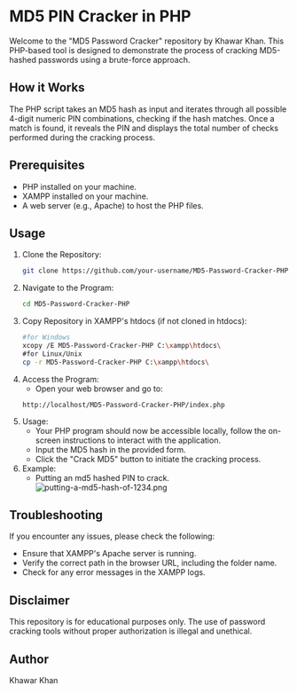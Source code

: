 # MD5 PIN Cracker in PHP

Welcome to the "MD5 Password Cracker" repository by Khawar Khan. This PHP-based tool is designed to demonstrate the process of cracking MD5-hashed passwords using a brute-force approach.

## How it Works

The PHP script takes an MD5 hash as input and iterates through all possible 4-digit numeric PIN combinations, checking if the hash matches. Once a match is found, it reveals the PIN and displays the total number of checks performed during the cracking process.

## Prerequisites
- PHP installed on your machine.
- XAMPP installed on your machine. 
- A web server (e.g., Apache) to host the PHP files.
  
## Usage

1. Clone the Repository:
   ```bash
   git clone https://github.com/your-username/MD5-Password-Cracker-PHP.git
2. Navigate to the Program:
   ```bash
   cd MD5-Password-Cracker-PHP
3. Copy Repository in XAMPP's htdocs (if not cloned in htdocs):
   ```bash
   #for Windows
   xcopy /E MD5-Password-Cracker-PHP C:\xampp\htdocs\
   #for Linux/Unix
   cp -r MD5-Password-Cracker-PHP C:\xampp\htdocs\
4. Access the Program:
   * Open your web browser and go to:
   ```plaintext
   http://localhost/MD5-Password-Cracker-PHP/index.php
5. Usage:
   * Your PHP program should now be accessible locally, follow the on-screen instructions to interact with the application.
   * Input the MD5 hash in the provided form.
   * Click the "Crack MD5" button to initiate the cracking process.
6. Example:
   * Putting an md5 hashed PIN to crack.
     ![putting-a-md5-hash-of-1234.png](putting-a-md5-hash-of-1234.png)
  ## Troubleshooting
  If you encounter any issues, please check the following:
  * Ensure that XAMPP's Apache server is running.
  * Verify the correct path in the browser URL, including the folder name.
  * Check for any error messages in the XAMPP logs.

## Disclaimer
This repository is for educational purposes only. The use of password cracking tools without proper authorization is illegal and unethical.

## Author
Khawar Khan
